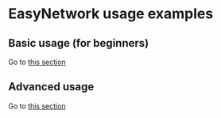 # EasyNetwork usage examples

## Basic usage (for beginners)
Go to [this section](./basic)

## Advanced usage
Go to [this section](./advanced)
